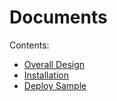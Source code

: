 # Documents

Contents:

  * [Overall Design](./architecture.md)
  * [Installation](installation_external.md)
  * [Deploy Sample](./sample_deploy_guide.md)
